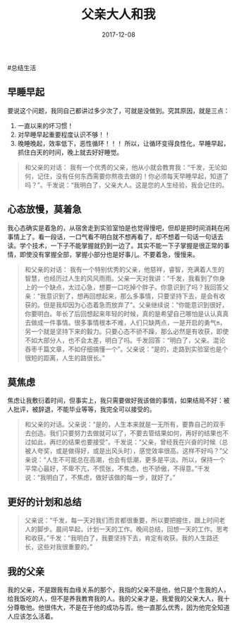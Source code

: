 ﻿---
layout: post
title: "父亲大人和我"
date: 2017-12-08
excerpt: "父亲大人"
tags: [生活, 父亲大人, 优秀]
comments: true
---

#总结生活

## 早睡早起
要说这个问题，我同自己都讲过多少次了，可就是没做到。究其原因，就是三点：
1. 一直以来的坏习惯！
2. 对早睡早起重要程度认识不够！！
3. 晚睡晚起，效率低下，恶性循环！！！
所以，让循环变得良性化，早睡早起，抓住白天的时间，晚上就去好好睡觉。
> 和父亲的对话：
我有一个优秀的父亲，他从小就会教育我：“千发，无论如何，记住，没有任何东西需要你熬夜去做的！你必须每天早睡早起，知道了吗？”。千发说：“我明白了，父亲大人。这是您的人生经验，我会记住的。

## 心态放慢，莫着急
我心态确实是着急的，从宿舍走到实验室怕是也觉得慢吧，但却是把时间消耗在闲事情上了。看一段话，一口气看不明白就不想再看了，却不想着一句话一句话去读。学个技术，一下子不能掌握就扔到一边了。其实不能一下子掌握是很正常的事情，即使没有掌握全部，掌握小部分也是好事儿。不要着急，慢慢来。
> 和父亲的对话：
我有一个特别优秀的父亲，他慈祥，睿智，充满着人生的智慧，也经历过人生的风风雨雨。父亲一天对我讲：“千发，我看到了你身上的一个缺点，太过心急，想要一口吃掉个胖子。你意识到了吗？我回答父亲：“我意识到了，想再回想起来，那么多事情，只要坚持下去，是会有收获的。但是我却因为心态着急而放弃了”。父亲继续说：“你能意识到很好，你要明白。年长了后回想起来年轻的时候，真的是希望自己哪怕是认认真真去做成一件事情。很多事情根本不难，人们只缺两点，一是开启的勇气🔛，另一个就是坚持下来的毅力。只要心态不骄不躁，那么必然是有收获，即使不如大部分人，也不会太差，明白了吗。千发回答：“明白了，父亲。混论吞枣千篇文章，不如仔细搞懂一个”。父亲说：“是的，走路到实验室也是个很短的距离，人生的路很长。”

## 莫焦虑
焦虑让我敷衍着时间，但事实上，我只需要做好我该做的事情，如果结局不好：被人批评，被辞退，不能毕业等等，我完全可以接受的。
> 和父亲的对话。父亲说：“是的，人生本来就是一无所有，要靠自己的双手去创造。我们只要努力去做就可以了，不要去管结果如何，再好的结果也不过如此，再烂的结果也要接受”。千发说：“父亲，曾经我在兴奋的时候（总被人夸奖，或是做得好，或是出风头时），感觉效率很高。这样不好吗？”父亲说：“人生不可能总在高潮，也会有低潮，更多是平淡。所以，保持一个平常心最好，不卑不亢，不慌张，不焦虑，也不骄傲，不得意。”千发说：“我明白了，不焦虑，做好该做的每一步，就好了。”

## 更好的计划和总结
> 父亲说：“千发，每一天对我们而言都很重要，所以要把握住，跟上时间老人的脚步。晨间早起，计划一天的工作。晚间总结，回想一天的工作。思考和收获。”千发：“我明白了，我要坚持下去，肯定有收获。我的人生路还长，这些对我很重要的。”

## 我的父亲
我的父亲，不是跟我有血缘关系的那个，我指的父亲不是他，他只是个生我的人，给我饭吃的人，但不是养我教育我的人。我的父亲才是，我爱我的父亲大人，我十分尊敬他。他很伟大，不是在于他的成功与否。他一直那么优秀，因为他完全知道人应该怎么活着。



